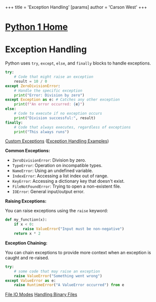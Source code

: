 +++
 title = 'Exception Handling'
[params]
	author = 'Carson West'
+++
# [Python 1 Home](./../python-1-home/)
# Exception Handling

Python uses `try`, `except`, `else`, and `finally` blocks to handle exceptions.

```python
try:
    # Code that might raise an exception
    result = 10 / 0
except ZeroDivisionError:
    # Handle the specific exception
    print("Error: Division by zero")
except Exception as e: # Catches any other exception
    print(f"An error occurred: {e}")
else:
    # Code to execute if no exception occurs
    print("Division successful:", result)
finally:
    # Code that always executes, regardless of exceptions
    print("This always runs")

```

[Custom Exceptions](./../custom-exceptions/)  ([Exception Handling Examples](./../exception-handling-examples/))


**Common Exceptions:**

* `ZeroDivisionError`: Division by zero.
* `TypeError`:  Operation on incompatible types.
* `NameError`:  Using an undefined variable.
* `IndexError`: Accessing a list index out of range.
* `KeyError`: Accessing a dictionary key that doesn't exist.
* `FileNotFoundError`: Trying to open a non-existent file.
* `IOError`: General input/output error.


**Raising Exceptions:**

You can raise exceptions using the `raise` keyword:

```python
def my_function(x):
    if x < 0:
        raise ValueError("Input must be non-negative")
    return x * 2
```

**Exception Chaining:**

You can chain exceptions to provide more context when an exception is caught and re-raised.

```python
try:
    # some code that may raise an exception
    raise ValueError("Something went wrong")
except ValueError as e:
    raise RuntimeError("A ValueError occurred") from e
```

[File IO Modes](./../file-io-modes/)  [Handling Binary Files](./../handling-binary-files/)
